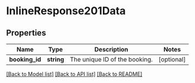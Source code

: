 # InlineResponse201Data

## Properties
Name | Type | Description | Notes
------------ | ------------- | ------------- | -------------
**booking_id** | **string** | The unique ID of the booking. | [optional] 

[[Back to Model list]](../../README.md#documentation-for-models) [[Back to API list]](../../README.md#documentation-for-api-endpoints) [[Back to README]](../../README.md)

